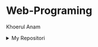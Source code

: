 # Web-Programing

Khoerul Anam





<div class="file-navigation in-mid-page d-flex flex-items-start">
    <details class="get-repo-select-menu js-get-repo-select-menu position-relative details-overlay details reset">
        <summary class="btn btn-sm btn-primary">
        My Repositori
            <span class="dropdown-caret"></span>
        </summary>
        <div class="position-relative">
            <div class="get-repo-modal dropdown-menu dropdown-menu-sw pb-0 js-toggler-container  js-get-repo-modal">
             <div class="get-repo-modal-options">
                  <div class="clone-options https-clone-options">
                
                    <div class="overall-summary overall-summary-bottomless">
                        <div class="stats-switcher-viewport js-stats-switcher-viewport">
                          <div class="stats-switcher-wrapper">
                          <ul class="numbers-summary">
                            <li class="commits">
                              <a data-pjax="" target="blank" href="https://github.com/Anam140601/OOP/commits/master">
                                  <svg class="octicon octicon-history" viewBox="0 0 14 16" version="1.1" width="14" height="16" aria-hidden="true"><path fill-rule="evenodd" d="M8 13H6V6h5v2H8v5zM7 1C4.81 1 2.87 2.02 1.59 3.59L0 2v4h4L2.5 4.5C3.55 3.17 5.17 2.3 7 2.3c3.14 0 5.7 2.56 5.7 5.7s-2.56 5.7-5.7 5.7A5.71 5.71 0 0 1 1.3 8c0-.34.03-.67.09-1H.08C.03 7.33 0 7.66 0 8c0 3.86 3.14 7 7 7s7-3.14 7-7-3.14-7-7-7z"></path></svg>
                                  <span class="num text-emphasized">
                                  </span>
                                  Belajar OOP
                              </a>
                            </li>
                          </ul>
                          </div>
                        </div>
                      </div>
                
                    <p class="mb-2 get-repo-decription-text">
                        Copy perintah git di bawah lalu pastekan di git kamu untuk download/clone.
                    </p>
                    
                    <form>
                        <input value="git clone https://github.com/Anam140601/OOP.git" width="100">
                    </form>
                    
                    <br>
                    <br>
                    
             
                    <div class="overall-summary overall-summary-bottomless">
                        <div class="stats-switcher-viewport js-stats-switcher-viewport">
                          <div class="stats-switcher-wrapper">
                          <ul class="numbers-summary">
                            <li class="commits">
                              <a data-pjax="" target="blank" href="https://github.com/Anam140601/Laravel/commits/master">
                                  <svg class="octicon octicon-history" viewBox="0 0 14 16" version="1.1" width="14" height="16" aria-hidden="true"><path fill-rule="evenodd" d="M8 13H6V6h5v2H8v5zM7 1C4.81 1 2.87 2.02 1.59 3.59L0 2v4h4L2.5 4.5C3.55 3.17 5.17 2.3 7 2.3c3.14 0 5.7 2.56 5.7 5.7s-2.56 5.7-5.7 5.7A5.71 5.71 0 0 1 1.3 8c0-.34.03-.67.09-1H.08C.03 7.33 0 7.66 0 8c0 3.86 3.14 7 7 7s7-3.14 7-7-3.14-7-7-7z"></path></svg>
                                  <span class="num text-emphasized">
                                  </span>
                                  Belajar Laravel
                              </a>
                            </li>
                          </ul>
                          </div>
                        </div>
                      </div>
                
                    <p class="mb-2 get-repo-decription-text">
                        Copy perintah git di bawah lalu pastekan di git kamu untuk download/clone.
                    </p>
                    
                    <form>
                        <input value="git clone https://github.com/Anam140601/Laravel.git" width="100">
                    </form>
                    
                    <br>
                    <br>
               
                  </div>
             </div>
            </div>
        </div>
    </details>
</div>

                

